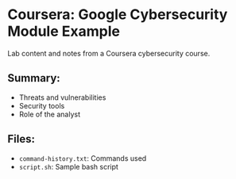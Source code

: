 # Coursera: Google Cybersecurity Module Example

Lab content and notes from a Coursera cybersecurity course.

## Summary:
- Threats and vulnerabilities
- Security tools
- Role of the analyst

## Files:
- `command-history.txt`: Commands used
- `script.sh`: Sample bash script
